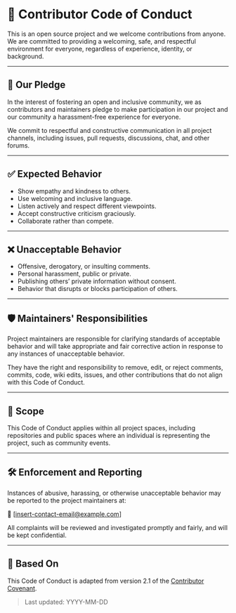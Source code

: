 # 🧭 Contributor Code of Conduct

This is an open source project and we welcome contributions from anyone. We are committed to providing a welcoming, safe, and respectful environment for everyone, regardless of experience, identity, or background.

---

## 🤝 Our Pledge

In the interest of fostering an open and inclusive community, we as contributors and maintainers pledge to make participation in our project and our community a harassment-free experience for everyone.

We commit to respectful and constructive communication in all project channels, including issues, pull requests, discussions, chat, and other forums.

---

## ✅ Expected Behavior

- Show empathy and kindness to others.
- Use welcoming and inclusive language.
- Listen actively and respect different viewpoints.
- Accept constructive criticism graciously.
- Collaborate rather than compete.

---

## ❌ Unacceptable Behavior

- Offensive, derogatory, or insulting comments.
- Personal harassment, public or private.
- Publishing others’ private information without consent.
- Behavior that disrupts or blocks participation of others.

---

## 🛡️ Maintainers' Responsibilities

Project maintainers are responsible for clarifying standards of acceptable behavior and will take appropriate and fair corrective action in response to any instances of unacceptable behavior.

They have the right and responsibility to remove, edit, or reject comments, commits, code, wiki edits, issues, and other contributions that do not align with this Code of Conduct.

---

## 📢 Scope

This Code of Conduct applies within all project spaces, including repositories and public spaces where an individual is representing the project, such as community events.

---

## 🛠️ Enforcement and Reporting

Instances of abusive, harassing, or otherwise unacceptable behavior may be reported to the project maintainers at:

📧 [insert-contact-email@example.com]

All complaints will be reviewed and investigated promptly and fairly, and will be kept confidential.

---

## 📄 Based On

This Code of Conduct is adapted from version 2.1 of the [Contributor Covenant](https://www.contributor-covenant.org/version/2/1/code_of_conduct/).

> Last updated: YYYY-MM-DD